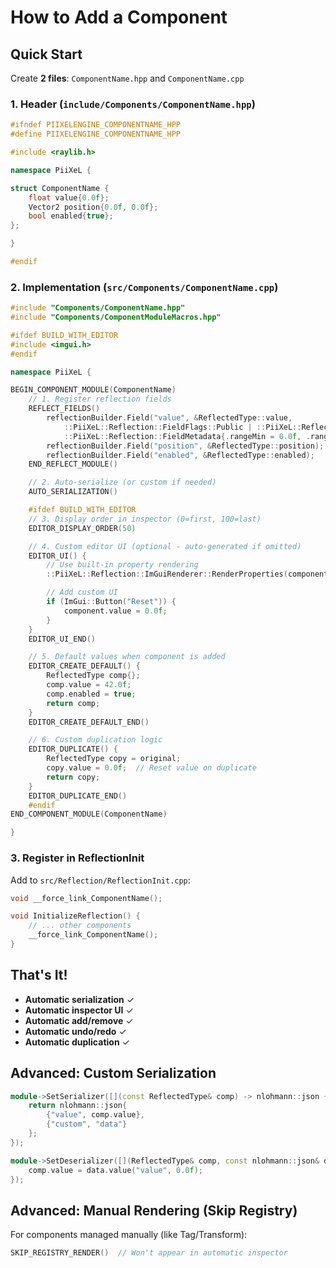 # How to Add a Component

## Quick Start

Create **2 files**: `ComponentName.hpp` and `ComponentName.cpp`

### 1. Header (`include/Components/ComponentName.hpp`)

```cpp
#ifndef PIIXELENGINE_COMPONENTNAME_HPP
#define PIIXELENGINE_COMPONENTNAME_HPP

#include <raylib.h>

namespace PiiXeL {

struct ComponentName {
    float value{0.0f};
    Vector2 position{0.0f, 0.0f};
    bool enabled{true};
};

}

#endif
```

### 2. Implementation (`src/Components/ComponentName.cpp`)

```cpp
#include "Components/ComponentName.hpp"
#include "Components/ComponentModuleMacros.hpp"

#ifdef BUILD_WITH_EDITOR
#include <imgui.h>
#endif

namespace PiiXeL {

BEGIN_COMPONENT_MODULE(ComponentName)
    // 1. Register reflection fields
    REFLECT_FIELDS()
        reflectionBuilder.Field("value", &ReflectedType::value,
            ::PiiXeL::Reflection::FieldFlags::Public | ::PiiXeL::Reflection::FieldFlags::Serializable,
            ::PiiXeL::Reflection::FieldMetadata{.rangeMin = 0.0f, .rangeMax = 100.0f, .dragSpeed = 0.5f});
        reflectionBuilder.Field("position", &ReflectedType::position);
        reflectionBuilder.Field("enabled", &ReflectedType::enabled);
    END_REFLECT_MODULE()

    // 2. Auto-serialize (or custom if needed)
    AUTO_SERIALIZATION()

    #ifdef BUILD_WITH_EDITOR
    // 3. Display order in inspector (0=first, 100=last)
    EDITOR_DISPLAY_ORDER(50)

    // 4. Custom editor UI (optional - auto-generated if omitted)
    EDITOR_UI() {
        // Use built-in property rendering
        ::PiiXeL::Reflection::ImGuiRenderer::RenderProperties(component, entityPicker, assetPicker);

        // Add custom UI
        if (ImGui::Button("Reset")) {
            component.value = 0.0f;
        }
    }
    EDITOR_UI_END()

    // 5. Default values when component is added
    EDITOR_CREATE_DEFAULT() {
        ReflectedType comp{};
        comp.value = 42.0f;
        comp.enabled = true;
        return comp;
    }
    EDITOR_CREATE_DEFAULT_END()

    // 6. Custom duplication logic
    EDITOR_DUPLICATE() {
        ReflectedType copy = original;
        copy.value = 0.0f;  // Reset value on duplicate
        return copy;
    }
    EDITOR_DUPLICATE_END()
    #endif
END_COMPONENT_MODULE(ComponentName)

}
```

### 3. Register in ReflectionInit

Add to `src/Reflection/ReflectionInit.cpp`:

```cpp
void __force_link_ComponentName();

void InitializeReflection() {
    // ... other components
    __force_link_ComponentName();
}
```

## That's It!

- **Automatic serialization** ✓
- **Automatic inspector UI** ✓
- **Automatic add/remove** ✓
- **Automatic undo/redo** ✓
- **Automatic duplication** ✓

## Advanced: Custom Serialization

```cpp
module->SetSerializer([](const ReflectedType& comp) -> nlohmann::json {
    return nlohmann::json{
        {"value", comp.value},
        {"custom", "data"}
    };
});

module->SetDeserializer([](ReflectedType& comp, const nlohmann::json& data) {
    comp.value = data.value("value", 0.0f);
});
```

## Advanced: Manual Rendering (Skip Registry)

For components managed manually (like Tag/Transform):

```cpp
SKIP_REGISTRY_RENDER()  // Won't appear in automatic inspector
```
